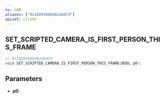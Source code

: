 ```yaml
---
ns: CAM
aliases: ["0x1DD95A8D6B24A0C9"]
apiset: client
---
```

## SET_SCRIPTED_CAMERA_IS_FIRST_PERSON_THIS_FRAME

```c
// 0x1DD95A8D6B24A0C9
void SET_SCRIPTED_CAMERA_IS_FIRST_PERSON_THIS_FRAME(BOOL p0);
```


## Parameters
* **p0**:
